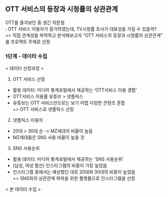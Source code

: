 ## OTT 서비스의 등장과 시청률의 상관관계

OTT를 즐겨보던 중 생긴 의문점  
: OTT 서비스 이용자가 증가하였는데, TV시청률 조사가 대표성을 가질 수 있을까?  
=> 직접 관계성을 파악하고 분석해보고자 “OTT 서비스의 등장과 시청률의 상관관계” 를 프로젝트 주제로 선정

### 1단계 - 데이터 수집

< 데이터 선정과정 >

1. OTT 서비스 선정
 - 활용 데이터: 미디어 통계포털에서 제공하는 ‘OTT서비스 이용 경험’
 - OTT서비스 이용률 유튜브 > 넷플릭스
 - 유튜브는 OTT 서비스만으로는 보기 어렵 다양한 콘텐츠 혼합  
=> OTT 서비스로 넷플릭스 선정

2. 넷플릭스 이용자
 - 20대 > 30대 순 -> MZ세대의 비율이 높음
 - MZ세대들은 SNS 사용 비율이 높을 것
 
3. SNS 사용순위
 - 활용 데이터: 미디어 통계포털에서 제공하는 'SNS 사용순위'
 - (남성, 여성 합산) 인스타그램의 비중이 가장 높았음
 - 인스타그램 중에서는 예상했던 대로 20대와 30대의 비중이 높았음  
=> SNS와의 상관관계 파악을 위한 플랫폼으로 인스타그램을 선정

< 본 데이터 수집 >


